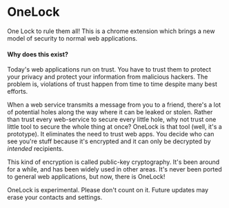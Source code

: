 OneLock
==============

One Lock to rule them all! This is a chrome extension which brings a new model of security to normal web applications.

#### Why does this exist?

Today's web applications run on trust. You have to trust them to protect your privacy and protect your information from malicious hackers. The problem is, violations of trust happen from time to time despite many best efforts.

When a web service transmits a message from you to a friend, there's a lot of potential holes along the way where it can be leaked or stolen. Rather than trust every web-service to secure every little hole, why not trust one little tool to secure the whole thing at once? OneLock is that tool (well, it's a prototype). It eliminates the need to trust web apps. You decide who can see you're stuff because it's encrypted and it can only be decrypted by *intended* recipients.

This kind of encryption is called public-key cryptography. It's been around for a while, and has been widely used in other areas. It's never been ported to general web applications, but now, there is OneLock!

OneLock is experimental. Please don't count on it. Future updates may erase your contacts and settings.
